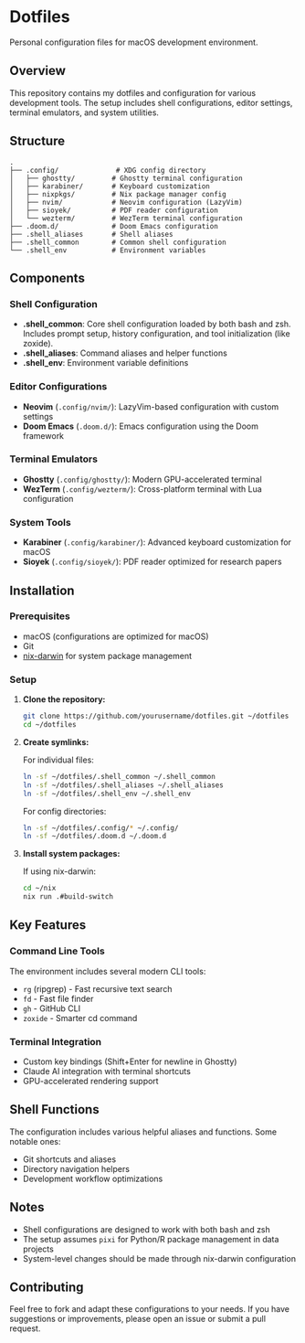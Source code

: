 # Dotfiles

Personal configuration files for macOS development environment.

## Overview

This repository contains my dotfiles and configuration for various development tools. The setup includes shell configurations, editor settings, terminal emulators, and system utilities.

## Structure

```
.
├── .config/              # XDG config directory
│   ├── ghostty/         # Ghostty terminal configuration
│   ├── karabiner/       # Keyboard customization
│   ├── nixpkgs/         # Nix package manager config
│   ├── nvim/            # Neovim configuration (LazyVim)
│   ├── sioyek/          # PDF reader configuration
│   └── wezterm/         # WezTerm terminal configuration
├── .doom.d/             # Doom Emacs configuration
├── .shell_aliases       # Shell aliases
├── .shell_common        # Common shell configuration
└── .shell_env           # Environment variables
```

## Components

### Shell Configuration

- **.shell_common**: Core shell configuration loaded by both bash and zsh. Includes prompt setup, history configuration, and tool initialization (like zoxide).
- **.shell_aliases**: Command aliases and helper functions
- **.shell_env**: Environment variable definitions

### Editor Configurations

- **Neovim** (`.config/nvim/`): LazyVim-based configuration with custom settings
- **Doom Emacs** (`.doom.d/`): Emacs configuration using the Doom framework

### Terminal Emulators

- **Ghostty** (`.config/ghostty/`): Modern GPU-accelerated terminal
- **WezTerm** (`.config/wezterm/`): Cross-platform terminal with Lua configuration

### System Tools

- **Karabiner** (`.config/karabiner/`): Advanced keyboard customization for macOS
- **Sioyek** (`.config/sioyek/`): PDF reader optimized for research papers

## Installation

### Prerequisites

- macOS (configurations are optimized for macOS)
- Git
- [nix-darwin](https://github.com/LnL7/nix-darwin) for system package management

### Setup

1. **Clone the repository:**
   ```bash
   git clone https://github.com/yourusername/dotfiles.git ~/dotfiles
   cd ~/dotfiles
   ```

2. **Create symlinks:**
   
   For individual files:
   ```bash
   ln -sf ~/dotfiles/.shell_common ~/.shell_common
   ln -sf ~/dotfiles/.shell_aliases ~/.shell_aliases
   ln -sf ~/dotfiles/.shell_env ~/.shell_env
   ```
   
   For config directories:
   ```bash
   ln -sf ~/dotfiles/.config/* ~/.config/
   ln -sf ~/dotfiles/.doom.d ~/.doom.d
   ```

3. **Install system packages:**
   
   If using nix-darwin:
   ```bash
   cd ~/nix
   nix run .#build-switch
   ```

## Key Features

### Command Line Tools

The environment includes several modern CLI tools:

- `rg` (ripgrep) - Fast recursive text search
- `fd` - Fast file finder
- `gh` - GitHub CLI
- `zoxide` - Smarter cd command

### Terminal Integration

- Custom key bindings (Shift+Enter for newline in Ghostty)
- Claude AI integration with terminal shortcuts
- GPU-accelerated rendering support

## Shell Functions

The configuration includes various helpful aliases and functions. Some notable ones:

- Git shortcuts and aliases
- Directory navigation helpers
- Development workflow optimizations

## Notes

- Shell configurations are designed to work with both bash and zsh
- The setup assumes `pixi` for Python/R package management in data projects
- System-level changes should be made through nix-darwin configuration

## Contributing

Feel free to fork and adapt these configurations to your needs. If you have suggestions or improvements, please open an issue or submit a pull request.